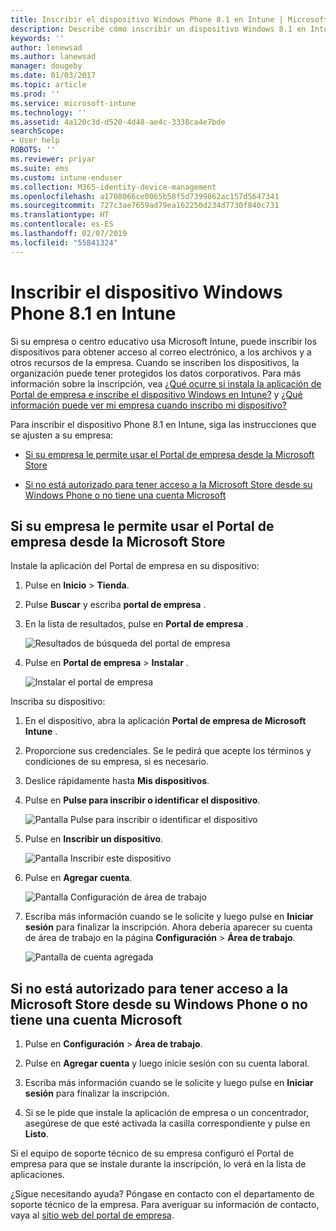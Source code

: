 ```yaml
---
title: Inscribir el dispositivo Windows Phone 8.1 en Intune | Microsoft Docs
description: Describe cómo inscribir un dispositivo Windows 8.1 en Intune.
keywords: ''
author: lenewsad
ms.author: lanewsad
manager: dougeby
ms.date: 01/03/2017
ms.topic: article
ms.prod: ''
ms.service: microsoft-intune
ms.technology: ''
ms.assetid: 4a120c3d-d520-4d48-ae4c-3338ca4e7bde
searchScope:
- User help
ROBOTS: ''
ms.reviewer: priyar
ms.suite: ems
ms.custom: intune-enduser
ms.collection: M365-identity-device-management
ms.openlocfilehash: a1708066ce0065b58f5d7399862ac157d5647341
ms.sourcegitcommit: 727c3ae7659ad79ea162250d234d7730f840c731
ms.translationtype: HT
ms.contentlocale: es-ES
ms.lasthandoff: 02/07/2019
ms.locfileid: "55841324"
---
```

# <a name="enroll-your-windows-phone-81-device-in-intune"></a>Inscribir el dispositivo Windows Phone 8.1 en Intune

Si su empresa o centro educativo usa Microsoft Intune, puede inscribir los dispositivos para obtener acceso al correo electrónico, a los archivos y a otros recursos de la empresa. Cuando se inscriben los dispositivos, la organización puede tener protegidos los datos corporativos. Para más información sobre la inscripción, vea [¿Qué ocurre si instala la aplicación de Portal de empresa e inscribe el dispositivo Windows en Intune?](what-happens-if-you-install-the-company-portal-app-and-enroll-your-device-in-intune-windows.md) y [¿Qué información puede ver mi empresa cuando inscribo mi dispositivo?](what-info-can-your-company-see-when-you-enroll-your-device-in-intune.md)


Para inscribir el dispositivo Phone 8.1 en Intune, siga las instrucciones que se ajusten a su empresa:

-   [Si su empresa le permite usar el Portal de empresa desde la Microsoft Store](#if-your-company-lets-you-use-the-company-portal-from-the-windows-store)

-   [Si no está autorizado para tener acceso a la Microsoft Store desde su Windows Phone o no tiene una cuenta Microsoft](#if-you-are-not-allowed-to-access-the-windows-store-from-your-windows-phone-or-if-you-do-not-have-a-microsoft-account)

## <a name="if-your-company-lets-you-use-the-company-portal-from-the-microsoft-store"></a>Si su empresa le permite usar el Portal de empresa desde la Microsoft Store
Instale la aplicación del Portal de empresa en su dispositivo:

1.  Pulse en **Inicio** &gt; **Tienda**.

2.  Pulse **Buscar** y escriba **portal de empresa** .

3.  En la lista de resultados, pulse en **Portal de empresa** .

    ![Resultados de búsqueda del portal de empresa](./media/WP81-1-CP-search-store-v2.png)

4.  Pulse en **Portal de empresa**  &gt; **Instalar** .

    ![Instalar el portal de empresa](./media/WP81-2-CP-install-v2.png)

Inscriba su dispositivo:

1.  En el dispositivo, abra la aplicación **Portal de empresa de Microsoft Intune** .

2.  Proporcione sus credenciales. Se le pedirá que acepte los términos y condiciones de su empresa, si es necesario.

3.  Deslice rápidamente hasta **Mis dispositivos**.

4.  Pulse en **Pulse para inscribir o identificar el dispositivo**.

    ![Pantalla Pulse para inscribir o identificar el dispositivo](./media/WP81-enroll-1-swipe-my-devices.png)

5.  Pulse en **Inscribir un dispositivo**.

    ![Pantalla Inscribir este dispositivo](./media/WP81-enroll-2-enroll-this-device.png)

6.  Pulse en **Agregar cuenta**.

    ![Pantalla Configuración de área de trabajo](./media/WP81-enroll-3-workplace-add-acct.png)

7.  Escriba más información cuando se le solicite y luego pulse en **Iniciar sesión** para finalizar la inscripción. Ahora debería aparecer su cuenta de área de trabajo en la página **Configuración** &gt; **Área de trabajo**.

    ![Pantalla de cuenta agregada](./media/WP81-enroll-4-account-added.png)

## <a name="if-you-are-not-allowed-to-access-the-microsoft-store-from-your-windows-phone-or-if-you-do-not-have-a-microsoft-account"></a>Si no está autorizado para tener acceso a la Microsoft Store desde su Windows Phone o no tiene una cuenta Microsoft

1.  Pulse en **Configuración** &gt; **Área de trabajo**.

2.  Pulse en **Agregar cuenta** y luego inicie sesión con su cuenta laboral.

3.  Escriba más información cuando se le solicite y luego pulse en **Iniciar sesión** para finalizar la inscripción.

4.  Si se le pide que instale la aplicación de empresa o un concentrador, asegúrese de que esté activada la casilla correspondiente y pulse en **Listo**.

Si el equipo de soporte técnico de su empresa configuró el Portal de empresa para que se instale durante la inscripción, lo verá en la lista de aplicaciones.

¿Sigue necesitando ayuda? Póngase en contacto con el departamento de soporte técnico de la empresa. Para averiguar su información de contacto, vaya al [sitio web del portal de empresa](https://go.microsoft.com/fwlink/?linkid=2010980).
